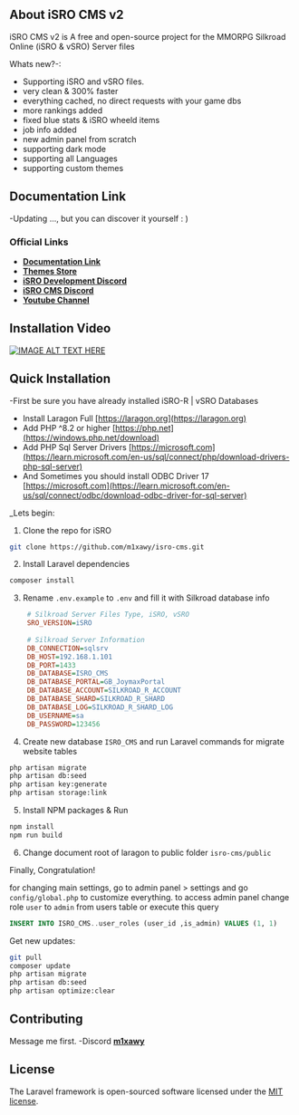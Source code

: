 
## About iSRO CMS v2

iSRO CMS v2 is A free and open-source project for the MMORPG Silkroad Online (iSRO & vSRO) Server files

Whats new?-:
- Supporting iSRO and vSRO files.
- very clean & 300% faster
- everything cached, no direct requests with your game dbs
- more rankings added
- fixed blue stats & iSRO wheeld items
- job info added
- new admin panel from scratch
- supporting dark mode
- supporting all Languages
- supporting custom themes

## Documentation Link

-Updating ..., but you can discover it yourself : )

### Official Links

- **[Documentation Link](#)**
- **[Themes Store](https://mix-shop.tech/)**
- **[iSRO Development Discord](https://discord.gg/HuJPdPSKA5)**
- **[iSRO CMS Discord](#)**
- **[Youtube Channel](https://www.youtube.com/@m1xawy)**

## Installation Video

[![IMAGE ALT TEXT HERE](https://img.youtube.com/vi/jinAoKs_WB4/0.jpg)](https://www.youtube.com/watch?v=jinAoKs_WB4)

## Quick Installation

-First be sure you have already installed iSRO-R | vSRO Databases
- Install Laragon Full [https://laragon.org](https://laragon.org)
- Add PHP ^8.2 or higher [https://php.net](https://windows.php.net/download)
- Add PHP Sql Server Drivers [https://microsoft.com](https://learn.microsoft.com/en-us/sql/connect/php/download-drivers-php-sql-server)
- And Sometimes you should install ODBC Driver 17 [https://microsoft.com](https://learn.microsoft.com/en-us/sql/connect/odbc/download-odbc-driver-for-sql-server)

_Lets begin:
1. Clone the repo for iSRO
```sh
git clone https://github.com/m1xawy/isro-cms.git
```

2. Install Laravel dependencies
```sh
composer install
```
3. Rename `.env.example` to `.env` and fill it with Silkroad database info
   ```ini
    # Silkroad Server Files Type, iSRO, vSRO
    SRO_VERSION=iSRO
    
    # Silkroad Server Information
    DB_CONNECTION=sqlsrv
    DB_HOST=192.168.1.101
    DB_PORT=1433
    DB_DATABASE=ISRO_CMS
    DB_DATABASE_PORTAL=GB_JoymaxPortal
    DB_DATABASE_ACCOUNT=SILKROAD_R_ACCOUNT
    DB_DATABASE_SHARD=SILKROAD_R_SHARD
    DB_DATABASE_LOG=SILKROAD_R_SHARD_LOG
    DB_USERNAME=sa
    DB_PASSWORD=123456
   ```
4. Create new database `ISRO_CMS` and run Laravel commands for migrate website tables
```sh
php artisan migrate
php artisan db:seed
php artisan key:generate
php artisan storage:link
```
5. Install NPM packages & Run
```sh
npm install
npm run build
```

6. Change document root of laragon to public folder `isro-cms/public`

Finally, Congratulation!

for changing main settings, go to admin panel > settings
and go `config/global.php` to customize everything.
to access admin panel change role `user` to `admin` from users table or execute this query
   ```sql
   INSERT INTO ISRO_CMS..user_roles (user_id ,is_admin) VALUES (1, 1)
   ```

Get new updates:
```sh
git pull
composer update
php artisan migrate
php artisan db:seed
php artisan optimize:clear
```

## Contributing

Message me first.
-Discord **[m1xawy](https://discord.com/users/462695018751328268)**

## License

The Laravel framework is open-sourced software licensed under the [MIT license](https://opensource.org/licenses/MIT).
